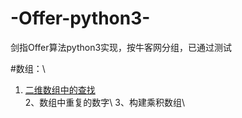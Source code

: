# -Offer-python3-
剑指Offer算法python3实现，按牛客网分组，已通过测试

#数组：\
1. [二维数组中的查找](https://github.com/ChaoMneg/Offer-python3/blob/master/%E6%95%B0%E7%BB%84/Array_2D_search.py)  
2、数组中重复的数字\ 
3、构建乘积数组\
